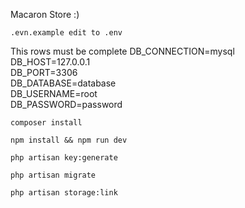 Macaron Store :)

<code>.evn.example edit to .env</code>
<p>
This rows must be complete
DB_CONNECTION=mysql <br>
DB_HOST=127.0.0.1 <br>
DB_PORT=3306 <br>
DB_DATABASE=database <br>
DB_USERNAME=root <br>
DB_PASSWORD=password
</p>

<code>composer install</code>

<code>npm install && npm run dev</code>

<code>php artisan key:generate</code>

<code>php artisan migrate</code>

<code>php artisan storage:link</code>

